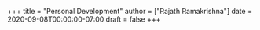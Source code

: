 +++
title = "Personal Development"
author = ["Rajath Ramakrishna"]
date = 2020-09-08T00:00:00-07:00
draft = false
+++
